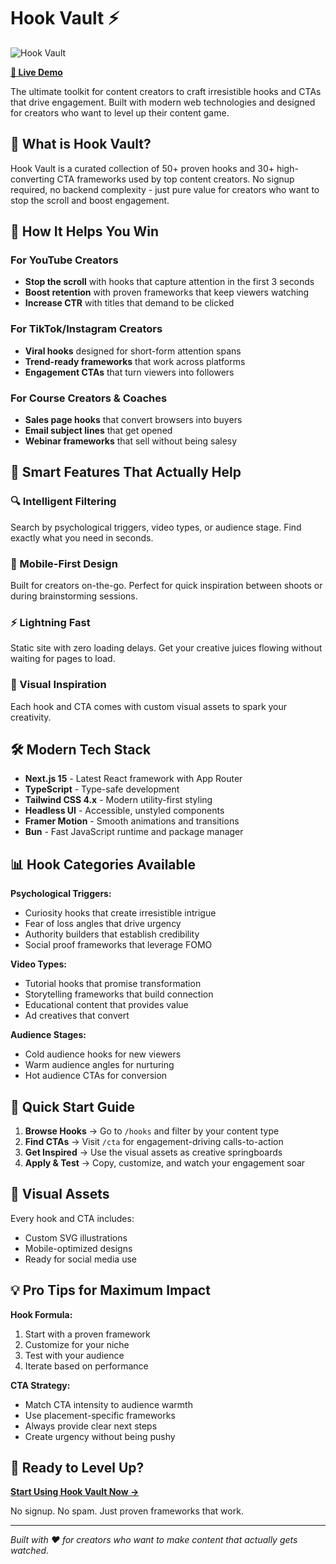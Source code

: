 # Hook Vault ⚡

![Hook Vault](https://hook-vault.creatigniter.com/app.png)

**[🚀 Live Demo](https://hook-vault.creatigniter.com)**

The ultimate toolkit for content creators to craft irresistible hooks and CTAs that drive engagement. Built with modern web technologies and designed for creators who want to level up their content game.

## 🎯 What is Hook Vault?

Hook Vault is a curated collection of 50+ proven hooks and 30+ high-converting CTA frameworks used by top content creators. No signup required, no backend complexity - just pure value for creators who want to stop the scroll and boost engagement.

## 🚀 How It Helps You Win

### For YouTube Creators
- **Stop the scroll** with hooks that capture attention in the first 3 seconds
- **Boost retention** with proven frameworks that keep viewers watching
- **Increase CTR** with titles that demand to be clicked

### For TikTok/Instagram Creators  
- **Viral hooks** designed for short-form attention spans
- **Trend-ready frameworks** that work across platforms
- **Engagement CTAs** that turn viewers into followers

### For Course Creators & Coaches
- **Sales page hooks** that convert browsers into buyers
- **Email subject lines** that get opened
- **Webinar frameworks** that sell without being salesy

## 🧠 Smart Features That Actually Help

### 🔍 Intelligent Filtering
Search by psychological triggers, video types, or audience stage. Find exactly what you need in seconds.

### 📱 Mobile-First Design
Built for creators on-the-go. Perfect for quick inspiration between shoots or during brainstorming sessions.

### ⚡ Lightning Fast
Static site with zero loading delays. Get your creative juices flowing without waiting for pages to load.

### 🎨 Visual Inspiration
Each hook and CTA comes with custom visual assets to spark your creativity.

## 🛠️ Modern Tech Stack

- **Next.js 15** - Latest React framework with App Router
- **TypeScript** - Type-safe development
- **Tailwind CSS 4.x** - Modern utility-first styling
- **Headless UI** - Accessible, unstyled components
- **Framer Motion** - Smooth animations and transitions
- **Bun** - Fast JavaScript runtime and package manager

## 📊 Hook Categories Available

**Psychological Triggers:**
- Curiosity hooks that create irresistible intrigue
- Fear of loss angles that drive urgency
- Authority builders that establish credibility
- Social proof frameworks that leverage FOMO

**Video Types:**
- Tutorial hooks that promise transformation
- Storytelling frameworks that build connection
- Educational content that provides value
- Ad creatives that convert

**Audience Stages:**
- Cold audience hooks for new viewers
- Warm audience angles for nurturing
- Hot audience CTAs for conversion

## 🎯 Quick Start Guide

1. **Browse Hooks** → Go to `/hooks` and filter by your content type
2. **Find CTAs** → Visit `/cta` for engagement-driving calls-to-action
3. **Get Inspired** → Use the visual assets as creative springboards
4. **Apply & Test** → Copy, customize, and watch your engagement soar

## 🎨 Visual Assets

Every hook and CTA includes:
- Custom SVG illustrations
- Mobile-optimized designs
- Ready for social media use

## 💡 Pro Tips for Maximum Impact

**Hook Formula:**
1. Start with a proven framework
2. Customize for your niche
3. Test with your audience
4. Iterate based on performance

**CTA Strategy:**
- Match CTA intensity to audience warmth
- Use placement-specific frameworks
- Always provide clear next steps
- Create urgency without being pushy

## 🔗 Ready to Level Up?

**[Start Using Hook Vault Now →](https://hook-vault.creatigniter.com)**

No signup. No spam. Just proven frameworks that work.

---

*Built with ❤️ for creators who want to make content that actually gets watched.*